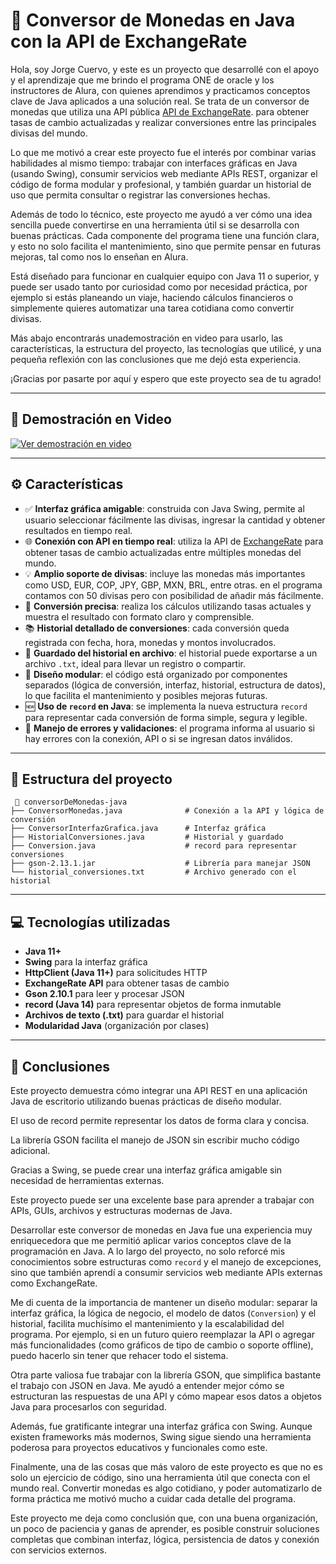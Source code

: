 # 💱 Conversor de Monedas en Java con la API de ExchangeRate

Hola, soy Jorge Cuervo, y este es un proyecto que desarrollé con el apoyo y el aprendizaje que me brindo el programa ONE de oracle y los instructores de Alura, con quienes aprendimos y practicamos conceptos clave de Java aplicados a una solución real. Se trata de un conversor de monedas que utiliza una API pública [API de ExchangeRate](https://www.exchangerate-api.com/). para obtener tasas de cambio actualizadas y realizar conversiones entre las principales divisas del mundo.

Lo que me motivó a crear este proyecto fue el interés por combinar varias habilidades al mismo tiempo: trabajar con interfaces gráficas en Java (usando Swing), consumir servicios web mediante APIs REST, organizar el código de forma modular y profesional, y también guardar un historial de uso que permita consultar o registrar las conversiones hechas.

Además de todo lo técnico, este proyecto me ayudó a ver cómo una idea sencilla puede convertirse en una herramienta útil si se desarrolla con buenas prácticas. Cada componente del programa tiene una función clara, y esto no solo facilita el mantenimiento, sino que permite pensar en futuras mejoras, tal como nos lo enseñan en Alura.

Está diseñado para funcionar en cualquier equipo con Java 11 o superior, y puede ser usado tanto por curiosidad como por necesidad práctica, por ejemplo si estás planeando un viaje, haciendo cálculos financieros o simplemente quieres automatizar una tarea cotidiana como convertir divisas.

Más abajo encontrarás unademostración en video para usarlo, las características, la estructura del proyecto, las tecnologías que utilicé, y una pequeña reflexión con las conclusiones que me dejó esta experiencia.

¡Gracias por pasarte por aquí y espero que este proyecto sea de tu agrado!

-------------------------------------------------
## 🎥 Demostración en Video

[![Ver demostración en video](43144ba1-7b9a-4cb0-bbec-ea600dc0a126.png)](https://somup.com/cTifo5LNB2)


-------------------------------------------------

## ⚙️ Características

- ✅ **Interfaz gráfica amigable**: construida con Java Swing, permite al usuario seleccionar fácilmente las divisas, ingresar la cantidad y obtener resultados en tiempo real.
- 🌐 **Conexión con API en tiempo real**: utiliza la API de [ExchangeRate](https://www.exchangerate-api.com/) para obtener tasas de cambio actualizadas entre múltiples monedas del mundo.
- 💡 **Amplio soporte de divisas**: incluye las monedas más importantes como USD, EUR, COP, JPY, GBP, MXN, BRL, entre otras. en el programa contamos con 50 divisas pero con posibilidad de añadir más fácilmente.
- 🧠 **Conversión precisa**: realiza los cálculos utilizando tasas actuales y muestra el resultado con formato claro y comprensible.
- 📚 **Historial detallado de conversiones**: cada conversión queda registrada con fecha, hora, monedas y montos involucrados.
- 💾 **Guardado del historial en archivo**: el historial puede exportarse a un archivo `.txt`, ideal para llevar un registro o compartir.
- 🧩 **Diseño modular**: el código está organizado por componentes separados (lógica de conversión, interfaz, historial, estructura de datos), lo que facilita el mantenimiento y posibles mejoras futuras.
- 🆕 **Uso de `record` en Java**: se implementa la nueva estructura `record` para representar cada conversión de forma simple, segura y legible.
- 🚫 **Manejo de errores y validaciones**: el programa informa al usuario si hay errores con la conexión, API o si se ingresan datos inválidos.


----------------------------------------------
## 🧩 Estructura del proyecto

```
 📂 conversorDeMonedas-java
├── ConversorMonedas.java              # Conexión a la API y lógica de conversión
├── ConversorInterfazGrafica.java      # Interfaz gráfica
├── HistorialConversiones.java         # Historial y guardado
├── Conversion.java                    # record para representar conversiones
├── gson-2.13.1.jar                    # Librería para manejar JSON
└── historial_conversiones.txt         # Archivo generado con el historial
```
----------------------------------------------
## 💻 Tecnologías utilizadas

- **Java 11+**
- **Swing** para la interfaz gráfica
- **HttpClient (Java 11+)** para solicitudes HTTP
- **ExchangeRate API** para obtener tasas de cambio
- **Gson 2.10.1** para leer y procesar JSON
- **record (Java 14)** para representar objetos de forma inmutable
- **Archivos de texto (.txt)** para guardar el historial
- **Modularidad Java** (organización por clases)
-----------------------------------------------

## 📄 Conclusiones

Este proyecto demuestra cómo integrar una API REST en una aplicación Java de escritorio utilizando buenas prácticas de diseño modular.

El uso de record permite representar los datos de forma clara y concisa.

La librería GSON facilita el manejo de JSON sin escribir mucho código adicional.

Gracias a Swing, se puede crear una interfaz gráfica amigable sin necesidad de herramientas externas.

Este proyecto puede ser una excelente base para aprender a trabajar con APIs, GUIs, archivos y estructuras modernas de Java.

Desarrollar este conversor de monedas en Java fue una experiencia muy enriquecedora que me permitió aplicar varios conceptos clave de la programación en Java. A lo largo del proyecto, no solo reforcé mis conocimientos sobre estructuras como `record` y el manejo de excepciones, sino que también aprendí a consumir servicios web mediante APIs externas como ExchangeRate.

Me di cuenta de la importancia de mantener un diseño modular: separar la interfaz gráfica, la lógica de negocio, el modelo de datos (`Conversion`) y el historial, facilita muchísimo el mantenimiento y la escalabilidad del programa. Por ejemplo, si en un futuro quiero reemplazar la API o agregar más funcionalidades (como gráficos de tipo de cambio o soporte offline), puedo hacerlo sin tener que rehacer todo el sistema.

Otra parte valiosa fue trabajar con la librería GSON, que simplifica bastante el trabajo con JSON en Java. Me ayudó a entender mejor cómo se estructuran las respuestas de una API y cómo mapear esos datos a objetos Java para procesarlos con seguridad.

Además, fue gratificante integrar una interfaz gráfica con Swing. Aunque existen frameworks más modernos, Swing sigue siendo una herramienta poderosa para proyectos educativos y funcionales como este.

Finalmente, una de las cosas que más valoro de este proyecto es que no es solo un ejercicio de código, sino una herramienta útil que conecta con el mundo real. Convertir monedas es algo cotidiano, y poder automatizarlo de forma práctica me motivó mucho a cuidar cada detalle del programa.

Este proyecto me deja como conclusión que, con una buena organización, un poco de paciencia y ganas de aprender, es posible construir soluciones completas que combinan interfaz, lógica, persistencia de datos y conexión con servicios externos.
